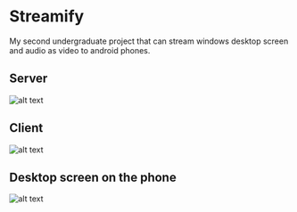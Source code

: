 # Streamify

My second undergraduate project that can stream windows desktop screen and audio as video to android phones.

## Server

![alt text](https://github.com/kivanckadir/streamify/tree/master/screenshots/server.jpg)

## Client

![alt text](https://github.com/kivanckadir/streamify/tree/master/screenshots/client.jpg)

## Desktop screen on the phone

![alt text](https://github.com/kivanckadir/streamify/tree/master/screenshots/gif.gif)
